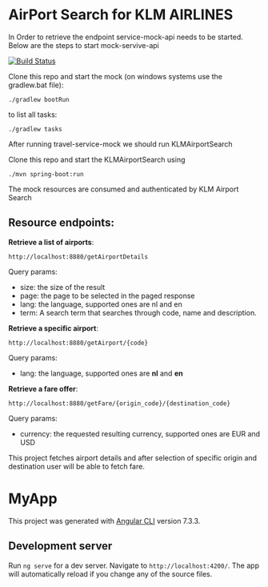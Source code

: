 AirPort Search for KLM AIRLINES 
===============================

In Order to retrieve the endpoint service-mock-api needs to be started. Below are the steps to start mock-servive-api

[![Build Status](https://drone.io/bitbucket.org/afklmdevnet/simple-travel-api-mock/status.png)](https://drone.io/bitbucket.org/afklmdevnet/simple-travel-api-mock/latest)

Clone this repo and start the mock (on windows systems use the gradlew.bat file):

`./gradlew bootRun`

to list all tasks:

`./gradlew tasks`

After running travel-service-mock we should run KLMAirportSearch

Clone this repo and start the KLMAirportSearch using

`./mvn spring-boot:run`  

The mock resources are consumed and authenticated by KLM Airport Search 
 
Resource endpoints:
-------------------

**Retrieve a list of airports**:

`http://localhost:8880/getAirportDetails`

Query params:

- size: the size of the result
- page: the page to be selected in the paged response
- lang: the language, supported ones are nl and en
- term: A search term that searches through code, name and description.

**Retrieve a specific airport**:

`http://localhost:8880/getAirport/{code}`

Query params:

- lang: the language, supported ones are **nl** and **en**

**Retrieve a fare offer**:

`http://localhost:8880/getFare/{origin_code}/{destination_code}`

Query params:

- currency: the requested resulting currency, supported ones are EUR and USD


This project fetches airport details and after selection of specific origin and destination user will be able to fetch fare.


# MyApp

This project was generated with [Angular CLI](https://github.com/angular/angular-cli) version 7.3.3.

## Development server

Run `ng serve` for a dev server. Navigate to `http://localhost:4200/`. The app will automatically reload if you change any of the source files.

 

